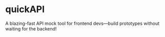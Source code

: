 # quickAPI
A blazing-fast API mock tool for frontend devs—build prototypes without waiting for the backend!
